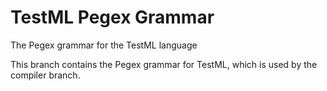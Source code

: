 TestML Pegex Grammar
====================

The Pegex grammar for the TestML language

This branch contains the Pegex grammar for TestML, which is used by the
compiler branch.
